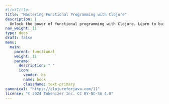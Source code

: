 ```yaml
---
#linkTitle: 
title: "Mastering Functional Programming with Clojure"
description: |
  Unlock the power of functional programming with Clojure. Learn to build efficient, scalable applications using immutable data structures, pure functions, and functional design patterns. Ideal for both new and seasoned developers.
nav_weight: 11
type: docs
draft: false
menu:
  main:
    parent: functional
    weight: 11
    params:
      description: " "
      icon:
        vendor: bs
        name: book
        className: text-primary
canonical: "https://clojureforjava.com/11"
license: "© 2024 Tokenizer Inc. CC BY-NC-SA 4.0"
---
```

